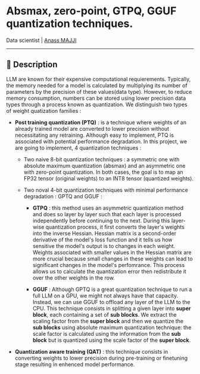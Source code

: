 # Absmax, zero-point, GTPQ, GGUF quantization techniques.

Data scientist | [Anass MAJJI](https://www.linkedin.com/in/anass-majji-729773157/)

***


## :monocle_face: Description
LLM are known for their expensive computational requierements. Typically, the memory needed for a model is calculated by multiplying its number of parameters by the precision of these values(data type). However, to reduce memory consumption, numbers can be stored using lower precision data types through a process known as quantization. 
We distinguish two types of weight quatization families : 

- **Post training quantization (PTQ)** : is a technique where weights of an already trained model are converted to lower precision without necessitating any retraining. Although easy to implement, PTQ is associated with potential performance degradation. In this project, we are going to implement, 4 quantization techniques : 
	- Two naive 8-bit quantization techniques : a symmetric one with absolute maximum quantization (absmax) and an asymmetric one with zero-point quantization. In both cases, the goal is to map an FP32 tensor (original weights) to an INT8 tensor (quantized weights).
	- Two noval 4-bit quantization techniques with minimal performance degradation : GPTQ and GGUF : 

		- **GTPQ** : this method uses an asymmetric quantization method and does so layer by layer such that each layer is processed independently before continuing to the next. During this layer-wise quantization process, it first converts the layer's weights into the inverse Hessian. Hessian matrix is a second-order derivative of the model's loss function and it tells us how sensitive the model's output is to changes in each weight. Weights associated with smaller values in the Hessian matrix are more crucial because small changes in these weights can lead to significant changes in the model's perfomrance. This process allows us to calculate the quantization error then redistribute it over the other weights in the row.

		- **GGUF** : Although GPTQ is a great quantization technique to run a full LLM on a GPU, we might not always have that capacity. Instead, we can use GGUF to offload any layer of the LLM to the CPU. This technique consists in splitting a given layer into **super block**, each containing a set of **sub blocks**. We extract the scaling factor from the **super block** and then we quantize the **sub blocks** using absolute maximum quantization technique: the scale factor is calculated using the information from the **sub block** but is quantized using the scale factor of the **super block**.


- **Quantization aware training (QAT)** : this technique consists in converting weights to lower precision during pre-training or finetuning stage resulting in enhenced model performance. 
